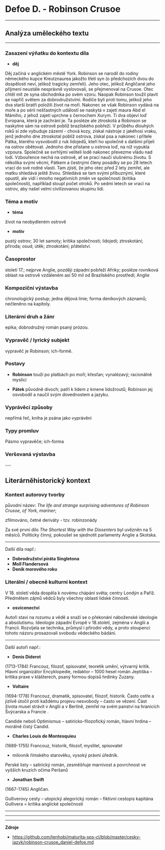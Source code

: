 # Defoe D. - Robinson Crusoe
---

## Analýza uměleckého textu
---

### Zasazení výňatku do kontextu díla

- **děj**

Děj začíná v anglickém městě York. Robinson se narodil do rodiny německého kupce Kreutznaurea jakožto třetí syn (o předchozích dvou do dospělosti neví, jelikož tragicky zemřeli). Jeho otec, jelikož Angličané jeho příjmení neustále nesprávně vyslovovali, se přejmenoval na Crusoe. Otec chtěl mít ze syna obchodníka po svém vzoru. Naopak Robinson toužil plavit se napříč světem za dobrodružstvími. Rodiče byli proti tomu, jelikož jeho dva starší bratři položili život na moři. Nakonec se však Robinson vydává na moře a po sérii nešťastných událostí se naskytá v zajetí maura Abd el Mámího, z jehož zajetí uprchne s černochem Xurym. Ti dva objeví loď Evropana, která je zachrání je. Ta posléze ale ztroskotá a Robinson se naskytne sám na ostrově poblíž brazilského pobřeží. V průběhu dlouhých roků si zde vybuduje zázemí - chová kozy, získal nástroje z jakéhosi vraku, jenž jednoho dne ztroskotal poblíž ostrova, získal psa a nakonec i přítele Pátka, kterého vysvobodil z ruk lidojedů, kteří ho společně s dalšími přijeli na ostrov obětovat. Jednoho dne přistane u ostrova loď, na níž vypukla vzpoura. Společně se svrhlými veliteli lodě nakonec převezme vládu nad lodí. Vzbouřence nechá na ostrově, ať se prací naučí slušnému životu. S několika svými věcmi, Pátkem a čestnými členy posádky se po 28 letech vrací do své rodné vlasti. Tam zjistí, že jeho otec před 2 lety zemřel, ale matku shledává ještě živou. Shledává se tam svými příbuznými, které opustil, ale vidí i mnoho negativních změn ve společnosti (kritika společnosti), například stoupl počet otroků. Po sedmi letech se vrací na ostrov, aby našel velmi civilizovanou skupinu lidí.

### Téma a motiv

- **téma**

život na neobydleném ostrově

- **motiv**

pustý ostrov; 30 let samoty; kritika společnosti; lidojedi; ztroskotání; příroda; osud; útěk; ztroskotání; přátelství.

### Časoprostor

století 17.; nejprve Anglie, později západní pobřeží Afriky; posléze rovníková oblast na ostrově vzdáleném asi 50 mil od Brazilského prostředí; Anglie  

### Kompoziční výstavba

chronologický postup; jedna dějová linie; forma deníkových záznamů; nečleněno na kapitoly.

### Literární druh a žánr

epika; dobrodružný román psaný prózou.

### Vypravěč / lyrický subjekt

vypravěč je Robinson; ich-formě.

### Postavy

* **Robinson**
touží po platbách po moři; křesťan; vynalézavý; racionálně myslící

- **Pátek**
původně divoch; patří k lidem z kmene lidožroutů; Robinson jej osvobodil a naučil svým dovednostem a jazyku.

### Vyprávěcí způsoby

nepřímá řeč, kniha je psána jako vyprávění

### Typy promluv

Pásmo vypravěče; ich-forma

### Veršovaná výstavba

\-\-\-

## Literárněhistorický kontext

### Kontext autorovy tvorby
původní název: *The life and strange surprising adventures of Robinson Crusoe, of York, mariner*;

zfilmováno, četné deriváty - tzv. robinzonády

Za své první dílo *The Shortest Way with the Dissenters* byl uvězněn na 5 měsíců. Politicky činný, pokoušel se sjednotit parlamenty Anglie a Skotska.

---

Další díla např.:

- **Dobrodružství piráta Singletona**
- **Moll Flandersová**
- **Deník morového roku**

### Literální / obecně kulturní kontext

V 18. století věda dospěla k novému chápání světa; centry Londýn a Paříž. Předmětem zájmů vědců byly všechny oblasti lidské činnosti.

- **osvícenectví**

Autoři staví na rozumu a vědě a snaží se o překonání náboženské ideologie a absolutismu. Ideologie západní Evropě v 18.století, zejména v Anglii a Francii. Rozvíjela se technika, průmysl i přírodní vědy, a proto stoupenci tohoto názoru prosazovali svobodu vědeckého bádání. 

---

Další autoři např.:

- **Denis Diderot**

(1713-1784) Francouz, filozof, spisovatel, teoretik umění, výtvarný kritik. Hlavní organizátor Encyklopedie, redaktor – 1000 hesel
román Jeptiška – kritika praxe v klášterech, psaný formou dopisů hrdinky Zuzany.

- **Voltaire**

(1694-1778) Francouz, dramatik, spisovatel, filozof, historik. Často ostře a jízlivě útočil proti každému projevu nesvobody – často ve vězení. Část života musel strávit v Anglii a v Berlíně, zemřel na svém panství na hranicích Švýcarska a Francie . 

Candide neboli Optimismus – satiricko-filozofický román, hlavní hrdina – morálně čistý Candid.

- **Charles Louis de Montesquieu**

(1689-1755) Francouz, historik, filozof, myslitel, spisovatel
- milovník římského starověku, vysoký právní úředník. 

Perské listy – satirický román, zesměšňuje marnivost a povrchnost ve vyšších kruzích očima Peršanů

- **Jonathan Swift**

(1667-1745) Angličan.

Gulliverovy cesty – utopický alegorický román – fiktivní cestopis kapitána Gullivera = kritika anglické společnosti

---
---
---

**Zdroje**
* https://github.com/tenhobi/maturita-sps-cl/blob/master/cesky-jazyk/robinson-crusoe_daniel-defoe.md